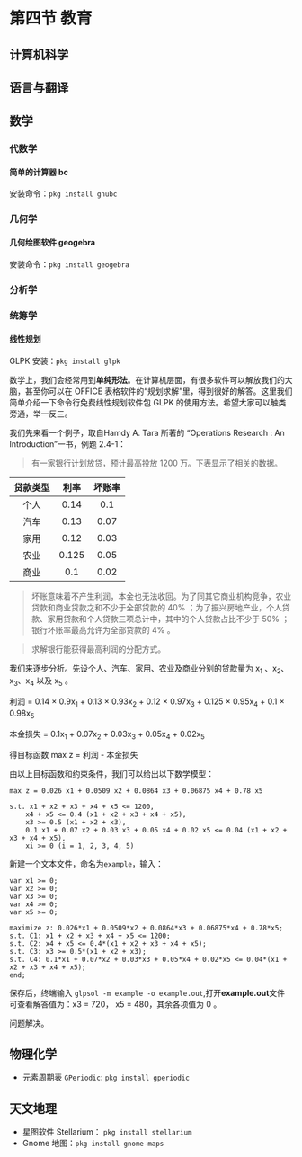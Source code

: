 # 第四节 教育

## 计算机科学

## 语言与翻译

## 数学

### 代数学

#### 简单的计算器 **bc**

安装命令：`pkg install gnubc`



### 几何学

#### 几何绘图软件 **geogebra**

安装命令：`pkg install geogebra`

### 分析学

### 统筹学

#### 线性规划

GLPK 安装：`pkg install glpk`

数学上，我们会经常用到**单纯形法**。在计算机层面，有很多软件可以解放我们的大脑，甚至你可以在 OFFICE 表格软件的“规划求解”里，得到很好的解答。这里我们简单介绍一下命令行免费线性规划软件包 GLPK 的使用方法。希望大家可以触类旁通，举一反三。

我们先来看一个例子，取自Hamdy A. Tara 所著的 “Operations Research : An Introduction”一书，例题 2.4-1：

> 有一家银行计划放贷，预计最高投放 1200 万。下表显示了相关的数据。

| 贷款类型 | 利率    | 坏账率  |
|:----:|:-----:|:----:|
| 个人   | 0.14  | 0.1  |
| 汽车   | 0.13  | 0.07 |
| 家用   | 0.12  | 0.03 |
| 农业   | 0.125 | 0.05 |
| 商业   | 0.1   | 0.02 |

> 坏账意味着不产生利润，本金也无法收回。为了同其它商业机构竞争，农业贷款和商业贷款之和不少于全部贷款的 40% ；为了振兴房地产业，个人贷款、家用贷款和个人贷款三项总计中，其中的个人贷款占比不少于 50% ；银行坏账率最高允许为全部贷款的 4% 。

> 求解银行能获得最高利润的分配方式。

我们来逐步分析。先设个人、汽车、家用、农业及商业分别的贷款量为 x<sub>1</sub> 、x<sub>2</sub>、x<sub>3</sub>、x<sub>4</sub> 以及 x<sub>5</sub> 。

利润 = 0.14 × 0.9x<sub>1</sub> + 0.13 × 0.93x<sub>2</sub> + 0.12 × 0.97x<sub>3</sub> + 0.125 × 0.95x<sub>4</sub> + 0.1 × 0.98x<sub>5</sub>

本金损失 = 0.1x<sub>1</sub> + 0.07x<sub>2</sub> + 0.03x<sub>3</sub> + 0.05x<sub>4</sub> + 0.02x<sub>5</sub>

得目标函数 max z = 利润 - 本金损失

由以上目标函数和约束条件，我们可以给出以下数学模型：

```
max z = 0.026 x1 + 0.0509 x2 + 0.0864 x3 + 0.06875 x4 + 0.78 x5

s.t. x1 + x2 + x3 + x4 + x5 <= 1200,
    x4 + x5 <= 0.4 (x1 + x2 + x3 + x4 + x5),
    x3 >= 0.5 (x1 + x2 + x3),
    0.1 x1 + 0.07 x2 + 0.03 x3 + 0.05 x4 + 0.02 x5 <= 0.04 (x1 + x2 + x3 + x4 + x5),
    xi >= 0 (i = 1, 2, 3, 4, 5)
```

新建一个文本文件，命名为`example`，输入：

```glpk
var x1 >= 0;
var x2 >= 0;
var x3 >= 0;
var x4 >= 0;
var x5 >= 0;

maximize z: 0.026*x1 + 0.0509*x2 + 0.0864*x3 + 0.06875*x4 + 0.78*x5;
s.t. C1: x1 + x2 + x3 + x4 + x5 <= 1200;
s.t. C2: x4 + x5 <= 0.4*(x1 + x2 + x3 + x4 + x5);
s.t. C3: x3 >= 0.5*(x1 + x2 + x3);
s.t. C4: 0.1*x1 + 0.07*x2 + 0.03*x3 + 0.05*x4 + 0.02*x5 <= 0.04*(x1 + x2 + x3 + x4 + x5);
end;
```

保存后，终端输入 `glpsol -m example -o example.out`,打开**example.out**文件可查看解答值为：x3 = 720， x5 = 480，其余各项值为 0 。

问题解决。

## 物理化学

- 元素周期表 `GPeriodic`: `pkg install gperiodic`

## 天文地理

- 星图软件 Stellarium： `pkg install stellarium`
- Gnome 地图：`pkg install gnome-maps`
